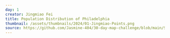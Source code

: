 ```yaml
---
day: 1
creator: Jingmiao Fei
title: Population Distribution of Philadelphia
thumbnail: /assets/thumbnails/2024/01-Jingmiao-Points.png
source: https://github.com/Jasmine-404/30-day-map-challenge/blob/main/Scripts/01%20Points.R  # Add a link to your source code here
---
```


